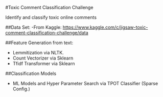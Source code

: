 #Toxic Comment Classification Challenge

Identify and classify toxic online comments

##Data Set:
-From Kaggle: https://www.kaggle.com/c/jigsaw-toxic-comment-classification-challenge/data


##Feature Generation from text:
-  Lemmitization via NLTK.
-  Count Vectorizer via Sklearn
-  Tfidf Transformer via Sklearn

##Classification Models
-  ML Models and Hyper Parameter Search via TPOT Classifier (Sparse Config.)
